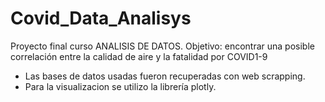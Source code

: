 # Covid_Data_Analisys
Proyecto final curso ANALISIS DE DATOS.
 Objetivo: encontrar una posible correlación entre la calidad de aire y la fatalidad por COVID1-9
- Las bases de datos usadas fueron recuperadas con web scrapping. 
- Para la visualizacion se utilizo la librería plotly.

